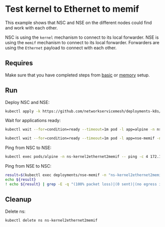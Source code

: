 # Test kernel to Ethernet to memif

This example shows that NSC and NSE on the different nodes could find and work with each other.

NSC is using the `kernel` mechanism to connect to its local forwarder.
NSE is using the `memif` mechanism to connect to its local forwarder.
Forwarders are using the `Ethernet` payload to connect with each other.

## Requires

Make sure that you have completed steps from [basic](../../basic) or [memory](../../memory) setup.

## Run

Deploy NSC and NSE:
```bash
kubectl apply -k https://github.com/networkservicemesh/deployments-k8s/examples/use-cases/Kernel2Ethernet2Memif?ref=8781990ea74d6733960fb62944a6f119fc8c788c
```

Wait for applications ready:
```bash
kubectl wait --for=condition=ready --timeout=1m pod -l app=alpine -n ns-kernel2ethernet2memif
```
```bash
kubectl wait --for=condition=ready --timeout=1m pod -l app=nse-memif -n ns-kernel2ethernet2memif
```

Ping from NSC to NSE:
```bash
kubectl exec pods/alpine -n ns-kernel2ethernet2memif -- ping -c 4 172.16.1.100
```

Ping from NSE to NSC:
```bash
result=$(kubectl exec deployments/nse-memif -n "ns-kernel2ethernet2memif" -- vppctl ping 172.16.1.101 repeat 4)
echo ${result}
! echo ${result} | grep -E -q "(100% packet loss)|(0 sent)|(no egress interface)"
```

## Cleanup

Delete ns:
```bash
kubectl delete ns ns-kernel2ethernet2memif
```

